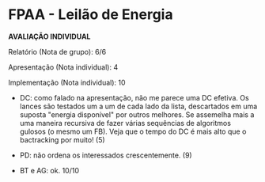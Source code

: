 # FPAA  - Leilão de Energia

**AVALIAÇÃO INDIVIDUAL**

Relatório (Nota de grupo): 		6/6

Apresentação (Nota individual): 4

Implementação (Nota individual): 10

- DC: como falado na apresentação, não me parece uma DC efetiva. Os lances são testados um a um de cada lado da lista, descartados em uma suposta "energia disponível" por outros melhores. Se assemelha mais a uma maneira recursiva de fazer várias sequências de algoritmos gulosos (o mesmo um FB). Veja que o tempo do DC é mais alto que o bactracking por muito! (5)

- PD: não ordena os interessados crescentemente. (9)

- BT e AG: ok. 10/10